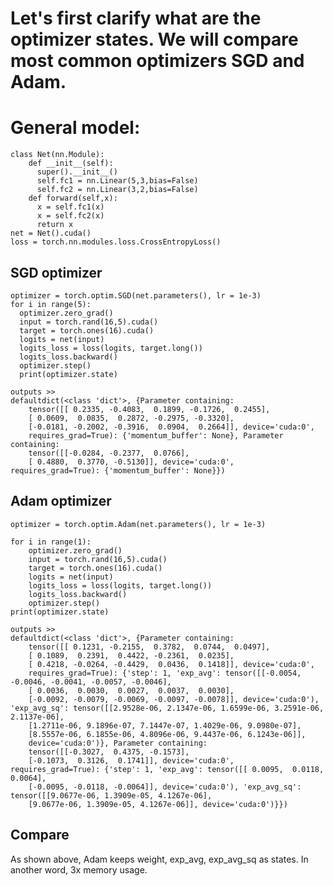 # Let's first clarify what are the optimizer states. We will compare most common optimizers SGD and Adam.

# General model:
    class Net(nn.Module):
        def __init__(self):
          super().__init__()
          self.fc1 = nn.Linear(5,3,bias=False)
          self.fc2 = nn.Linear(3,2,bias=False)
        def forward(self,x):
          x = self.fc1(x)
          x = self.fc2(x)
          return x
    net = Net().cuda()
    loss = torch.nn.modules.loss.CrossEntropyLoss()
    
## SGD optimizer
    optimizer = torch.optim.SGD(net.parameters(), lr = 1e-3)
    for i in range(5):
      optimizer.zero_grad()
      input = torch.rand(16,5).cuda()
      target = torch.ones(16).cuda()
      logits = net(input)
      logits_loss = loss(logits, target.long())
      logits_loss.backward()
      optimizer.step()
      print(optimizer.state)

    outputs >> 
    defaultdict(<class 'dict'>, {Parameter containing:
        tensor([[ 0.2335, -0.4083,  0.1899, -0.1726,  0.2455],
        [ 0.0609,  0.0835,  0.2872, -0.2975, -0.3320],
        [-0.0181, -0.2002, -0.3916,  0.0904,  0.2664]], device='cuda:0',
        requires_grad=True): {'momentum_buffer': None}, Parameter containing:
        tensor([[-0.0284, -0.2377,  0.0766],
        [ 0.4880,  0.3770, -0.5130]], device='cuda:0', requires_grad=True): {'momentum_buffer': None}})

## Adam optimizer
    optimizer = torch.optim.Adam(net.parameters(), lr = 1e-3)

    for i in range(1):
        optimizer.zero_grad()
        input = torch.rand(16,5).cuda()
        target = torch.ones(16).cuda()
        logits = net(input)
        logits_loss = loss(logits, target.long())
        logits_loss.backward()
        optimizer.step()
    print(optimizer.state)

    outputs >>
    defaultdict(<class 'dict'>, {Parameter containing:
        tensor([[ 0.1231, -0.2155,  0.3782,  0.0744,  0.0497],
        [ 0.1089,  0.2391,  0.4422, -0.2361,  0.0235],
        [ 0.4218, -0.0264, -0.4429,  0.0436,  0.1418]], device='cuda:0',
        requires_grad=True): {'step': 1, 'exp_avg': tensor([[-0.0054, -0.0046, -0.0041, -0.0057, -0.0046],
        [ 0.0036,  0.0030,  0.0027,  0.0037,  0.0030],
        [-0.0092, -0.0079, -0.0069, -0.0097, -0.0078]], device='cuda:0'), 'exp_avg_sq': tensor([[2.9528e-06, 2.1347e-06, 1.6599e-06, 3.2591e-06, 2.1137e-06],
        [1.2711e-06, 9.1896e-07, 7.1447e-07, 1.4029e-06, 9.0980e-07],
        [8.5557e-06, 6.1855e-06, 4.8096e-06, 9.4437e-06, 6.1243e-06]],
        device='cuda:0')}, Parameter containing:
        tensor([[-0.3027,  0.4375, -0.1573],
        [-0.1073,  0.3126,  0.1741]], device='cuda:0', requires_grad=True): {'step': 1, 'exp_avg': tensor([[ 0.0095,  0.0118,  0.0064],
        [-0.0095, -0.0118, -0.0064]], device='cuda:0'), 'exp_avg_sq': tensor([[9.0677e-06, 1.3909e-05, 4.1267e-06],
        [9.0677e-06, 1.3909e-05, 4.1267e-06]], device='cuda:0')}})

## Compare
As shown above, Adam keeps weight, exp_avg, exp_avg_sq as states. In another word, 3x memory usage.
